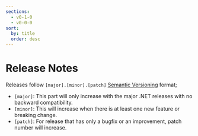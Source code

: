 ```yaml
---
sections:
  - v0-1-0
  - v0-0-0
sort:
  by: title
  order: desc
---
```


# Release Notes

Releases follow `[major].[minor].[patch]` [Semantic Versioning][] format;

- `[major]`: This part will only increase with the major .NET releases with no
  backward compatibility.
- `[minor]`: This will increase when there is at least one new feature or
  breaking change.
- `[patch]`: For release that has only a bugfix or an improvement, patch number
  will increase.

[Semantic Versioning]:https://semver.org/
